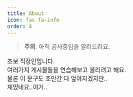 ```yaml
---
title: About
icon: fas fa-info
order: 4
---
```



> **주의**: 아직 공사중임을 알려드려요.

초보 직장인입니다. <br>
여러가지 게시물들을 연습해보고 올리려고 해요. <br>
물론 이 문구도 조만간 다 엎어지겠지만..  <br>
재밌네요..이거..
 <br>